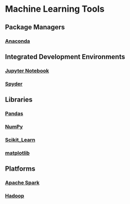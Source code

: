 # Machine Learning Tools

## Package Managers

### [Anaconda](anaconda.md)

## Integrated Development Environments

### [Jupyter Notebook](jupyter-notebook.md)

### [Spyder](spyder.md)

## Libraries

### [Pandas](pandas.md)

### [NumPy](numpy.md)

### [Scikit\_Learn](scikit_learn.md)

### [matplotlib](matplotlib.md)

## Platforms

### [Apache Spark](spark-overview.md)

### [Hadoop](hadoop.md)

